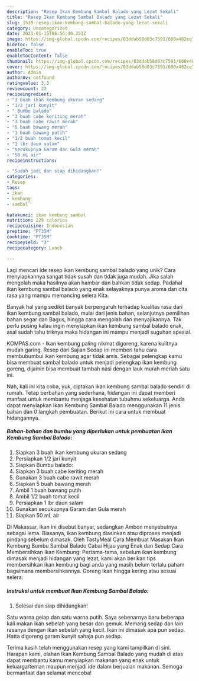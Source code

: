 ```yaml
---
description: "Resep Ikan Kembung Sambal Balado yang Lezat Sekali"
title: "Resep Ikan Kembung Sambal Balado yang Lezat Sekali"
slug: 1539-resep-ikan-kembung-sambal-balado-yang-lezat-sekali
category: Uncategorized
date: 2023-01-15T06:56:40.351Z
image: https://img-global.cpcdn.com/recipes/03ddab58d03c7591/680x482cq70/ikan-kembung-sambal-balado-foto-resep-utama.jpg
hideToc: false
enableToc: true
enableTocContent: false
thumbnail: https://img-global.cpcdn.com/recipes/03ddab58d03c7591/680x482cq70/ikan-kembung-sambal-balado-foto-resep-utama.jpg
cover: https://img-global.cpcdn.com/recipes/03ddab58d03c7591/680x482cq70/ikan-kembung-sambal-balado-foto-resep-utama.jpg
author: Admin
authorAv: notfound
ratingvalue: 3.3
reviewcount: 22
recipeingredient:
- "3 buah ikan kembung ukuran sedang"
- "1/2 jari kunyit"
- " Bumbu balado"
- "3 buah cabe keriting merah"
- "3 buah cabe rawit merah"
- "5 buah bawang merah"
- "1 buah bawang putih"
- "1/2 buah tomat kecil"
- "1 lbr daun salam"
- "secukupnya Garam dan Gula merah"
- "50 mL air"
recipeinstructions:

- "Sudah jadi dan siap dihidangkan!"
categories:
- Resep
tags:
- ikan
- kembung
- sambal

katakunci: ikan kembung sambal 
nutrition: 229 calories
recipecuisine: Indonesian
preptime: "PT35M"
cooktime: "PT35M"
recipeyield: "3"
recipecategory: Lunch

---
```





Lagi mencari ide resep ikan kembung sambal balado yang unik? Cara menyiapkannya sangat tidak susah dan tidak juga mudah. Jika salah mengolah maka hasilnya akan hambar dan bahkan tidak sedap. Padahal ikan kembung sambal balado yang enak selayaknya punya aroma dan cita rasa yang mampu memancing selera Kita.





Banyak hal yang sedikit banyak berpengaruh terhadap kualitas rasa dari ikan kembung sambal balado, mulai dari jenis bahan, selanjutnya pemilihan bahan segar dan Bagus, hingga cara mengolah dan menyajikannya. Tak perlu pusing kalau ingin menyiapkan ikan kembung sambal balado enak,      asal sudah tahu triknya maka hidangan ini mampu menjadi suguhan spesial.














KOMPAS.com - Ikan kembung paling nikmat digoreng, karena kulitnya mudah garing. Resep dari Sajian Sedap ini memberi tahu cara membubumbui ikan kembung agar tidak amis. Sebagai pelengkap kamu bisa membuat sambal balado untuk menjadi pelengkap ikan kembung goreng, dijamin bisa membuat tambah nasi dengan lauk murah meriah satu ini.






Nah, kali ini kita coba, yuk, ciptakan ikan kembung sambal balado sendiri di rumah. Tetap berbahan yang sederhana, hidangan ini dapat memberi manfaat untuk membantu menjaga kesehatan tubuhmu sekeluarga. Anda dapat menyiapkan Ikan Kembung Sambal Balado menggunakan 11 jenis bahan dan 0 langkah pembuatan. Berikut ini cara untuk membuat hidangannya.

<!--inarticleads1-->

##### Bahan-bahan dan bumbu yang diperlukan untuk pembuatan Ikan Kembung Sambal Balado:

1. Siapkan 3 buah ikan kembung ukuran sedang
1. Persiapkan 1/2 jari kunyit
1. Siapkan  Bumbu balado:
1. Siapkan 3 buah cabe keriting merah
1. Gunakan 3 buah cabe rawit merah
1. Siapkan 5 buah bawang merah
1. Ambil 1 buah bawang putih
1. Ambil 1/2 buah tomat kecil
1. Persiapkan 1 lbr daun salam
1. Gunakan secukupnya Garam dan Gula merah
1. Siapkan 50 mL air


Di Makassar, ikan ini disebut banyar, sedangkan Ambon menyebutnya sebagai lema. Biasanya, ikan kembung diasinkan atau diproses menjadi pindang sebelum dimasak. Oleh TastyMeal Cara Membuat Masakan Ikan Kembung Bumbu Sambal Balado Cabai Hijau yang Enak dan Sedap Cara Membersihkan Ikan Kembung: Pertama-tama, sebelum ikan kembung dimasak menjadi hidangan yang lezat, kami akan berikan tips membersihkan ikan kembung bagi anda yang masih belum terlalu paham bagaimana membersihkannya. Goreng ikan hingga kering atau sesuai selera. 

<!--inarticleads2-->

##### Instruksi untuk membuat Ikan Kembung Sambal Balado:


1. Selesai dan siap dihidangkan!

Satu warna gelap dan satu warna putih. Saya sebenarnya baru beberapa kali makan ikan sebelah yang besar dan gemuk. Memang sedap dan lain rasanya dengan ikan sebelah yang kecil. Ikan ini dimasak apa pun sedap. Hatta digoreng garam kunyit sahaja pun sedap. 

Terima kasih telah menggunakan resep yang kami tampilkan di sini. Harapan kami, olahan Ikan Kembung Sambal Balado yang mudah di atas dapat membantu kamu menyiapkan makanan yang enak untuk keluarga/teman maupun menjadi ide dalam berjualan makanan. Semoga bermanfaat dan selamat mencoba!
